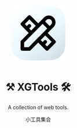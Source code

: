 <div align="center" style="margin:50px">
    <img src='./public/XGT.svg' width="150">
</div>

<h1 align="center">
⚒️ XGTools 🛠️
</h1>
<p align="center">
A collection of web tools.
</p>
<p align="center">
小工具集合
</p>